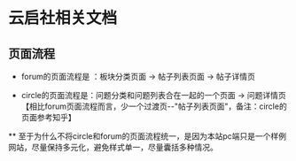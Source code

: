 # 云启社相关文档

## 页面流程

- forum的页面流程是 ：板块分类页面 -> 帖子列表页面 -> 帖子详情页

- circle的页面流程是：问题分类和问题列表合在一起的一个页面 -> 问题详情页 【相比forum页面流程而言，少一个过渡页--"帖子列表页面"，备注：circle的页面参考知乎】

** 至于为什么不将circle和forum的页面流程统一，是因为本站pc端只是一个样例网站，尽量保持多元化，避免样式单一，尽量囊括多种情况。
